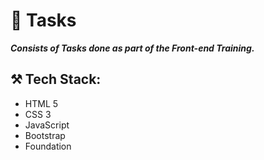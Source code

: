 # 📌 Tasks

***Consists of Tasks done as part of the Front-end Training.***

## ⚒️ Tech Stack:
- HTML 5
- CSS 3
- JavaScript
- Bootstrap
- Foundation
